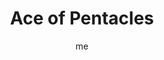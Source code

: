 ---
title     		 : "Ace of Pentacles"
token					 : 'coins-01'
card_type			 : '' # major, minor, court
layout				 : "tarot-card"
author    		 : 'me'
one_liner 		 : "Health, wealth, practicality, receiving"
images 				 : ['/assets/images/tarot/rws/rw-coins-01.jpg']
keywords			 : ['health', 'wealth', 'practicality', 'receiving']
url						 : 'tarot/cards/coins-01'
aliases				 : ['coins-ace']

meaning_light  : "Outlining a plan for achieving prosperity. Becoming aware of opportunities to improve income or health. Realizing you have everything you need. Appreciating everything the Universe has given you. Receiving the perfect gift at the perfect time."

meaning_shadow : "Indulging in relentless consumerism. Wanting more, no matter how much you have. Obsessing on your account balance. Suffering from hypochondria. Consuming blessings without expressing gratitude. Taking what you want without concern for the needs of others."

# more detail
correspondence_planet 			: ""
correspondence_astrological : "Capricorn, Taurus, Virgo"
correspondence_affirmation  : "I am open to and thankful for my blessings."
correspondence_story 				: "At the last minute, the main character stumbles on a resource that will enable him or her to triumph."

advice_relationships 	 : "While money and sex can be used to “buy” attention, they cannot purchase true love. An opportunity to have what you’ve always wanted (at least, in a physical sense) may or may not satisfy your craving for genuine affection. The motive behind a gift means more than the gift itself."

advice_work 					 : "An opportunity to earn more money or work in better conditions may come your way. As always, though, you must balance this against the requirements and constraints of such a position. Money is important, but not all-important. Weigh all your options before making a choice."

advice_spirituality 	 : "Your spiritual path should influence how you see the physical world, coloring attitudes about everything from possessions to your own body. Ponder the higher purpose your physical resources should play. What are you doing to use them to advance the greater good?"

advice_personal_growth : "The dream of the world offers us many shiny baubles and hypnotic pleasures, and most of us live in cultures that celebrate acquisition. An opportunity to possess more may come your way. To prevent imbalance, have your ethics clearly in mind, and be prepared to manage your new resources wisely."

advice_fortune_telling : "Your health will improve. The check you’re looking for really is in the mail."

questions	: ["When you see the Ace, what’s your first impression? Is the Coin in a display case, elaborately decorated but out of reach? Is it being offered or taken away? Will the Hand of God freely give it or snatch it from your grasp? If you take this Coin, how long before you get another?", "If I made my decision based solely on practical concerns, what would my decision be?", "What resources are available to me?", "What will be the physical and financial impact of my decisions?"]

# referenced in the symbols.toml data file
symbols	  : ['1', 'coins', 'ace', 'hand-of-god']

# metadata
suppress_topnav : true
related_cards 	: []

---
